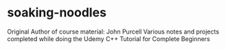 # soaking-noodles
Original Author of course material: John Purcell
Various notes and projects completed while doing the Udemy C++ Tutorial for Complete Beginners
